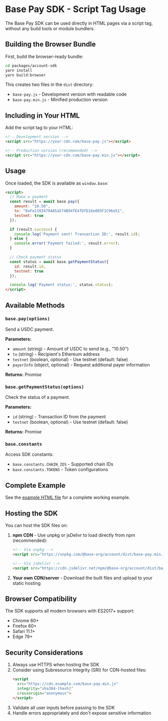 # Base Pay SDK - Script Tag Usage

The Base Pay SDK can be used directly in HTML pages via a script tag, without any build tools or module bundlers.

## Building the Browser Bundle

First, build the browser-ready bundle:

```bash
cd packages/account-sdk
yarn install
yarn build:browser
```

This creates two files in the `dist` directory:
- `base-pay.js` - Development version with readable code
- `base-pay.min.js` - Minified production version

## Including in Your HTML

Add the script tag to your HTML:

```html
<!-- Development version -->
<script src="https://your-cdn.com/base-pay.js"></script>

<!-- Production version (recommended) -->
<script src="https://your-cdn.com/base-pay.min.js"></script>
```

## Usage

Once loaded, the SDK is available as `window.base`:

```html
<script>
  // Make a payment
  const result = await base.pay({
    amount: "10.50",
    to: "0xFe21034794A5a574B94fE4fDfD16e005F1C96e51",
    testnet: true
  });

  if (result.success) {
    console.log('Payment sent! Transaction ID:', result.id);
  } else {
    console.error('Payment failed:', result.error);
  }

  // Check payment status
  const status = await base.getPaymentStatus({
    id: result.id,
    testnet: true
  });

  console.log('Payment status:', status.status);
</script>
```

## Available Methods

### `base.pay(options)`

Send a USDC payment.

**Parameters:**
- `amount` (string) - Amount of USDC to send (e.g., "10.50")
- `to` (string) - Recipient's Ethereum address
- `testnet` (boolean, optional) - Use testnet (default: false)
- `payerInfo` (object, optional) - Request additional payer information

**Returns:** Promise<PaymentResult>

### `base.getPaymentStatus(options)`

Check the status of a payment.

**Parameters:**
- `id` (string) - Transaction ID from the payment
- `testnet` (boolean, optional) - Use testnet (default: false)

**Returns:** Promise<PaymentStatus>

### `base.constants`

Access SDK constants:
- `base.constants.CHAIN_IDS` - Supported chain IDs
- `base.constants.TOKENS` - Token configurations

## Complete Example

See the [example HTML file](examples/payment-script-tag.html) for a complete working example.

## Hosting the SDK

You can host the SDK files on:

1. **npm CDN** - Use unpkg or jsDelivr to load directly from npm (recommended):
   ```html
   <!-- Via unpkg -->
   <script src="https://unpkg.com/@base-org/account/dist/base-pay.min.js"></script>
   
   <!-- Via jsDelivr -->
   <script src="https://cdn.jsdelivr.net/npm/@base-org/account/dist/base-pay.min.js"></script>
   ```

2. **Your own CDN/server** - Download the built files and upload to your static hosting

## Browser Compatibility

The SDK supports all modern browsers with ES2017+ support:
- Chrome 60+
- Firefox 60+
- Safari 11.1+
- Edge 79+

## Security Considerations

1. Always use HTTPS when hosting the SDK
2. Consider using Subresource Integrity (SRI) for CDN-hosted files:
   ```html
   <script 
     src="https://cdn.example.com/base-pay.min.js"
     integrity="sha384-[hash]"
     crossorigin="anonymous">
   </script>
   ```
3. Validate all user inputs before passing to the SDK
4. Handle errors appropriately and don't expose sensitive information 
